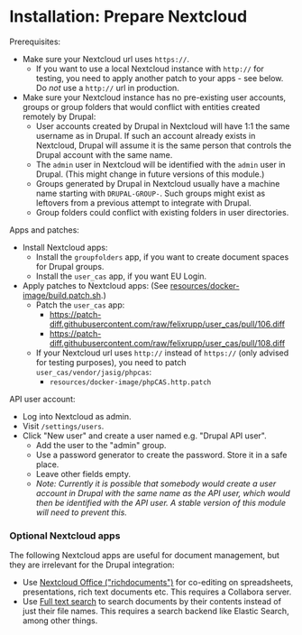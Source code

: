 # Installation: Prepare Nextcloud

Prerequisites:
- Make sure your Nextcloud url uses `https://`.
  - If you want to use a local Nextcloud instance with `http://` for testing, you need to apply another patch to your apps - see below. Do _not_ use a `http://` url in production.
- Make sure your Nextcloud instance has no pre-existing user accounts, groups or group folders that would conflict with entities created remotely by Drupal:
  - User accounts created by Drupal in Nextcloud will have 1:1 the same username as in Drupal. If such an account already exists in Nextcloud, Drupal will assume it is the same person that controls the Drupal account with the same name.
  - The `admin` user in Nextcloud will be identified with the `admin` user in Drupal. (This might change in future versions of this module.)
  - Groups generated by Drupal in Nextcloud usually have a machine name starting with `DRUPAL-GROUP-`. Such groups might exist as leftovers from a previous attempt to integrate with Drupal.
  - Group folders could conflict with existing folders in user directories.

Apps and patches:
- Install Nextcloud apps:
  - Install the `groupfolders` app, if you want to create document spaces for Drupal groups.
  - Install the `user_cas` app, if you want EU Login.
- Apply patches to Nextcloud apps:
  (See [resources/docker-image/build.patch.sh](resources/docker-image/build.patch.sh).)
  - Patch the `user_cas` app:
    - https://patch-diff.githubusercontent.com/raw/felixrupp/user_cas/pull/106.diff
    - https://patch-diff.githubusercontent.com/raw/felixrupp/user_cas/pull/108.diff
  - If your Nextcloud url uses `http://` instead of `https://` (only advised for testing purposes), you need to patch `user_cas/vendor/jasig/phpcas`:
    - `resources/docker-image/phpCAS.http.patch`

API user account:
- Log into Nextcloud as admin.
- Visit `/settings/users`.
- Click "New user" and create a user named e.g. "Drupal API user".
  - Add the user to the "admin" group.
  - Use a password generator to create the password. Store it in a safe place.
  - Leave other fields empty.
  - _Note: Currently it is possible that somebody would create a user account in Drupal with the same name as the API user, which would then be identified with the API user. A stable version of this module will need to prevent this._

### Optional Nextcloud apps

The following Nextcloud apps are useful for document management, but they are irrelevant for the Drupal integration:
- Use [Nextcloud Office ("richdocuments")](https://apps.nextcloud.com/apps/richdocuments) for co-editing on spreadsheets, presentations, rich text documents etc.
  This requires a Collabora server.
- Use [Full text search](https://apps.nextcloud.com/apps/fulltextsearch) to search documents by their contents instead of just their file names.
  This requires a search backend like Elastic Search, among other things.
